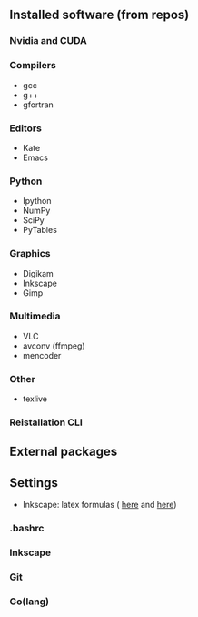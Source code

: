 <!-- 
.. link: 
.. description: 
.. tags: 
.. date: 2013/08/26 14:46:07
.. title: System
.. slug: system
-->

## Installed software (from repos)

### Nvidia and CUDA    
### Compilers    

* gcc
* g++
* gfortran

### Editors    

* Kate
* Emacs

### Python    

* Ipython
* NumPy
* SciPy
* PyTables

### Graphics    

* Digikam
* Inkscape
* Gimp

### Multimedia    

* VLC
* avconv (ffmpeg)
* mencoder

### Other    

* texlive

### Reistallation CLI

## External packages

## Settings    

* Inkscape: latex formulas (
[here](http://pav.iki.fi/software/textext/) and [here](http://www.timteatro.net/2010/08/05/textext-for-math-in-inkscape/))

### .bashrc

### Inkscape

### Git

### Go(lang)

